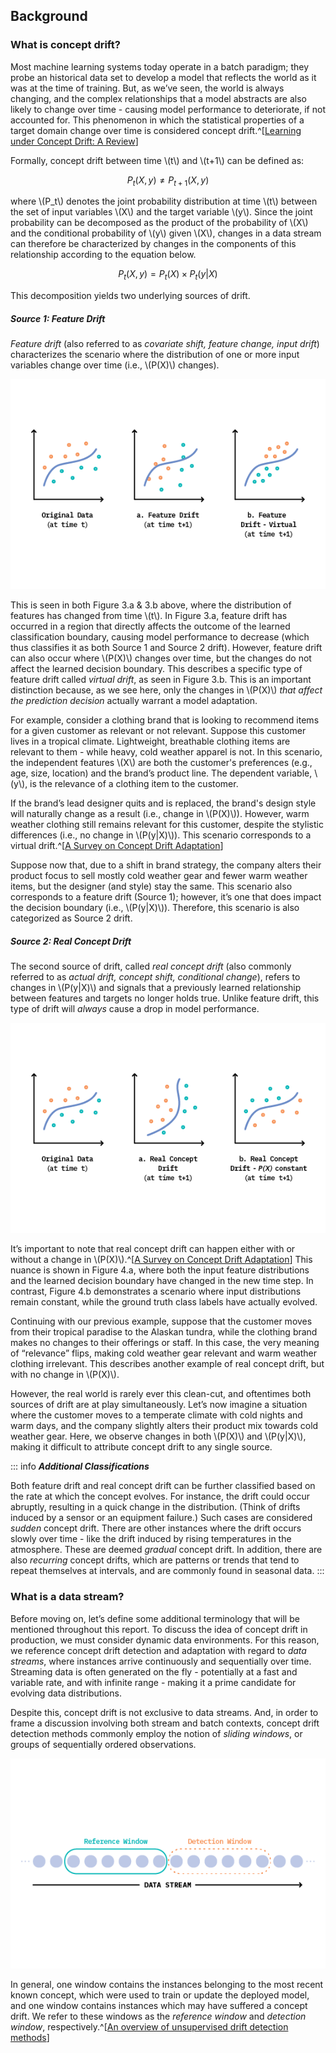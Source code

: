 ## Background

### What is concept drift?

Most machine learning systems today operate in a batch paradigm; they probe an historical data set to develop a model that reflects the world as it was at the time of training. But, as we’ve seen, the world is always changing, and the complex relationships that a model abstracts are also likely to change over time - causing model performance to deteriorate, if not accounted for. This phenomenon in which the statistical properties of a target domain change over time is considered concept drift.^[[Learning under Concept Drift: A Review](https://arxiv.org/pdf/2004.05785.pdf)]

Formally, concept drift between time \\(t\\) and \\(t+1\\) can be defined as:

$$P_{t}(X,y) \not= P_{t+1}(X,y)$$

where \\(P_t\\) denotes the joint probability distribution at time \\(t\\) between the set of input variables \\(X\\) and the target variable \\(y\\). Since the joint probability can be decomposed as the product of the probability of \\(X\\) and the conditional probability of \\(y\\) given \\(X\\), changes in a data stream can therefore be characterized by changes in the components of this relationship according to the equation below.

$$P_t(X,y) = P_t(X) \times P_t(y|X)$$

This decomposition yields two underlying sources of drift.

##### Source 1: Feature Drift

_Feature drift_ (also referred to as _covariate shift, feature change, input drift_) characterizes the scenario where the distribution of one or more input variables change over time (i.e., \\(P(X)\\) changes).

![Figure 3: Forms of feature drift. The classification boundary depicted at time \\(t+1\\) represents the _previously learned relationship_ between features and targets at time \\(t\\). Colors represent ground truth classes of the data points at the specified time step.](figures/FF22-03.png)

This is seen in both Figure 3.a & 3.b above, where the distribution of features has changed from time \\(t\\). In Figure 3.a, feature drift has occurred in a region that directly affects the outcome of the learned classification boundary, causing model performance to decrease (which thus classifies it as both Source 1 and Source 2 drift). However, feature drift can also occur where \\(P(X)\\) changes over time, but the changes do not affect the learned decision boundary. This describes a specific type of feature drift called _virtual drift_, as seen in Figure 3.b. This is an important distinction because, as we see here, only the changes in \\(P(X)\\) _that affect the prediction decision_ actually warrant a model adaptation.

For example, consider a clothing brand that is looking to recommend items for a given customer as relevant or not relevant. Suppose this customer lives in a tropical climate. Lightweight, breathable clothing items are relevant to them - while heavy, cold weather apparel is not. In this scenario, the independent features \\(X\\) are both the customer's preferences (e.g., age, size, location) and the brand’s product line. The dependent variable, \\(y\\), is the relevance of a clothing item to the customer. 

If the brand’s lead designer quits and is replaced, the brand's design style will naturally change as a result (i.e., change in \\(P(X)\\)). However, warm weather clothing still remains relevant for this customer, despite the stylistic differences (i.e., no change in \\(P(y|X)\\)). This scenario corresponds to a virtual drift.^[[A Survey on Concept Drift Adaptation](https://s3.us-west-2.amazonaws.com/secure.notion-static.com/82cb2dbe-86a2-43d0-8ac2-fb2892295b48/A_Survey_on_Concept_Drift_Adaptation_2014.pdf?X-Amz-Algorithm=AWS4-HMAC-SHA256&X-Amz-Credential=AKIAT73L2G45O3KS52Y5%2F20210804%2Fus-west-2%2Fs3%2Faws4_request&X-Amz-Date=20210804T123525Z&X-Amz-Expires=86400&X-Amz-Signature=0e75f52b14a5448db13ddefc0c1825b9df11a4fab6577f10d632ae64bf317373&X-Amz-SignedHeaders=host&response-content-disposition=filename%20%3D%22A%2520Survey%2520on%2520Concept%2520Drift%2520Adaptation%25202014.pdf%22)]

Suppose now that, due to a shift in brand strategy, the company alters their product focus to sell mostly cold weather gear and fewer warm weather items, but the designer (and style) stay the same. This scenario also corresponds to a feature drift (Source 1); however, it’s one that does impact the decision boundary (i.e., \\(P(y|X)\\)). Therefore, this scenario is also categorized as Source 2 drift.

##### Source 2: Real Concept Drift

The second source of drift, called _real concept drift_ (also commonly referred to as _actual drift, concept shift, conditional change_), refers to changes in \\(P(y|X)\\) and signals that a previously learned relationship between features and targets no longer holds true. Unlike feature drift, this type of drift will _always_ cause a drop in model performance.

![Figure 4: Forms of real concept drift. The classification boundary depicted at time \\(t+1\\) represents the _newly learned relationship_ between features and targets at time \\(t+1\\). Colors represent ground truth classes of the data points at the specified time step.](figures/FF22-04.png)

It’s important to note that real concept drift can happen either with or without a change in \\(P(X)\\).^[[A Survey on Concept Drift Adaptation](https://s3.us-west-2.amazonaws.com/secure.notion-static.com/82cb2dbe-86a2-43d0-8ac2-fb2892295b48/A_Survey_on_Concept_Drift_Adaptation_2014.pdf?X-Amz-Algorithm=AWS4-HMAC-SHA256&X-Amz-Credential=AKIAT73L2G45O3KS52Y5%2F20210804%2Fus-west-2%2Fs3%2Faws4_request&X-Amz-Date=20210804T123525Z&X-Amz-Expires=86400&X-Amz-Signature=0e75f52b14a5448db13ddefc0c1825b9df11a4fab6577f10d632ae64bf317373&X-Amz-SignedHeaders=host&response-content-disposition=filename%20%3D%22A%2520Survey%2520on%2520Concept%2520Drift%2520Adaptation%25202014.pdf%22)] This nuance is shown in Figure 4.a, where both the input feature distributions and the learned decision boundary have changed in the new time step. In contrast, Figure 4.b demonstrates a scenario where input distributions remain constant, while the ground truth class labels have actually evolved.

Continuing with our previous example,  suppose that the customer moves from their tropical paradise to the Alaskan tundra, while the clothing brand makes no changes to their offerings or staff. In this case, the very meaning of “relevance” flips, making cold weather gear relevant and warm weather clothing irrelevant. This describes another example of real concept drift, but with no change in \\(P(X)\\).

However, the real world is rarely ever this clean-cut, and oftentimes both sources of drift are at play simultaneously. Let’s now imagine a situation where the customer moves to a temperate climate with cold nights and warm days, and the company slightly alters their product mix towards cold weather gear. Here, we observe changes in both \\(P(X)\\) and \\(P(y|X)\\), making it difficult to attribute concept drift to any single source.

::: info
***Additional Classifications***

Both feature drift and real concept drift can be further classified based on the rate at which the concept evolves. For instance, the drift could occur abruptly, resulting in a quick change in the distribution. (Think of drifts induced by a sensor or an equipment failure.) Such cases are considered _sudden_ concept drift. There are other instances where the drift occurs slowly over time - like the drift induced by rising temperatures in the atmosphere. These are deemed _gradual_ concept drift. In addition, there are also _recurring_ concept drifts, which are patterns or trends that tend to repeat themselves at intervals, and are commonly found in seasonal data.
:::

### What is a data stream?

Before moving on, let’s define some additional terminology that will be mentioned throughout this report. To discuss the idea of concept drift in production, we must consider dynamic data environments. For this reason, we reference concept drift detection and adaptation with regard to _data streams_, where instances arrive continuously and sequentially over time. Streaming data is often generated on the fly - potentially at a fast and variable rate, and with infinite range - making it a prime candidate for evolving data distributions.

Despite this, concept drift is not exclusive to data streams. And, in order to frame a discussion involving both stream and batch contexts, concept drift detection methods commonly employ the notion of _sliding windows_, or groups of sequentially ordered observations. 

![Figure 5: Data streams are decomposed into windows of observations to establish context upon which concept drift occurs.](figures/FF22-05.png)

In general, one window contains the instances belonging to the most recent known concept, which were used to train or update the deployed model, and one window contains instances which may have suffered a concept drift. We refer to these windows as the _reference window_ and _detection window_, respectively.^[[An overview of unsupervised drift detection methods](https://wires.onlinelibrary.wiley.com/doi/full/10.1002/widm.1381)]
